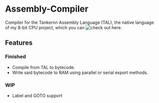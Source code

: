 # Assembly-Compiler

Compiler for the Tankernn Assembly Language (TAL), the native language of my 8-bit CPU project, which you can ![check out here](https://blog.tankernn.eu/).

## Features
### Finished
- Compile from TAL to bytecode.
- Write said bytecode to RAM using parallel or serial export methods.

### WIP
- Label and GOTO support
